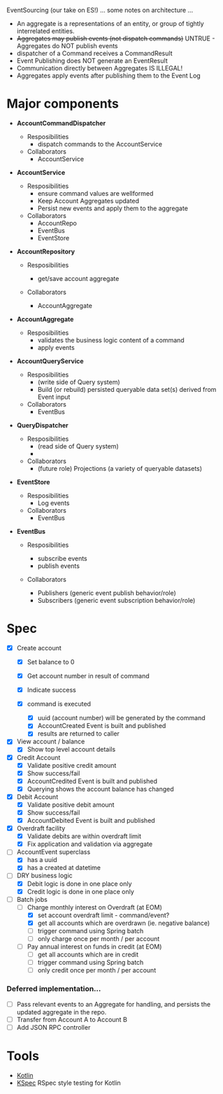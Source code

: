 EventSourcing (our take on ES!) ... some notes on architecture ...

- An aggregate is a representations of an entity, or group of tightly interrelated entities.
- ~~Aggregates may publish events (not dispatch commands)~~ UNTRUE - Aggregates do NOT publish events
- dispatcher of a Command receives a CommandResult<T>
- Event Publishing does NOT generate an EventResult<T>
- Communication directly between Aggregates IS ILLEGAL!
- Aggregates apply events after publishing them to the Event Log

# Major components

- **AccountCommandDispatcher**
    - Resposibilities
        - dispatch commands to the AccountService
    - Collaborators
        - AccountService

- **AccountService**
    - Resposibilities
        - ensure command values are wellformed
        - Keep Account Aggregates updated
        - Persist new events and apply them to the aggregate
    - Collaborators
        - AccountRepo
        - EventBus
        - EventStore

- **AccountRepository**
    - Resposibilities
        - get/save account aggregate

    - Collaborators
        - AccountAggregate

- **AccountAggregate**
    - Resposibilities
        - validates the business logic content of a command
        - apply events

- **AccountQueryService**
    - Resposibilities
        - (write side of Query system)
        - Build (or rebuild) persisted queryable data set(s) derived from Event input
    - Collaborators
        - EventBus

- **QueryDispatcher**
    - Resposibilities
        - (read side of Query system)
        -
    - Collaborators
        - (future role) Projections (a variety of queryable datasets)

- **EventStore**
    - Resposibilities
        - Log events
    - Collaborators
        - EventBus

- **EventBus**
    - Resposibilities
        - subscribe events
        - publish events

    - Collaborators
        - Publishers (generic event publish behavior/role)
        - Subscribers (generic event subscription behavior/role)

# Spec

- [x] Create account
    - [x] Set balance to 0
    - [x] Get account number in result of command
    - [x] Indicate success

    - [x] command is executed
        - [x] uuid (account number) will be generated by the command
        - [x] AccountCreated Event is built and published
        - [x] results are returned to caller

- [x] View account / balance
    - [x] Show top level account details

- [x] Credit Account
    - [x] Validate positive credit amount
    - [x] Show success/fail
    - [x] AccountCredited Event is built and published
    - [x] Querying shows the account balance has changed

- [x] Debit Account
    - [x] Validate positive debit amount
    - [x] Show success/fail
    - [x] AccountDebited Event is built and published

- [x] Overdraft facility
    - [x] Validate debits are within overdraft limit
    - [x] Fix application and validation via aggregate

- [ ] AccountEvent superclass
    - [x] has a uuid
    - [x] has a created at datetime

- [ ] DRY business logic
    - [x] Debit logic is done in one place only
    - [x] Credit logic is done in one place only

- [ ] Batch jobs
    - [ ] Charge monthly interest on Overdraft (at EOM)
        - [x] set account overdraft limit - command/event?
        - [x] get all accounts which are overdrawn (ie. negative balance)
        - [ ] trigger command using Spring batch
        - [ ] only charge once per month / per account
    - [ ] Pay annual interest on funds in credit (at EOM)
        - [ ] get all accounts which are in credit
        - [ ] trigger command using Spring batch
        - [ ] only credit once per month / per account

### Deferred implementation...

- [ ] Pass relevant events to an Aggregate for handling, and persists the updated aggregate in the repo.
- [ ] Transfer from Account A to Account B
- [ ] Add JSON RPC controller

# Tools

- [Kotlin](https://kotlinlang.org)
- [KSpec](https://github.com/dam5s/kspec) RSpec style testing for Kotlin
